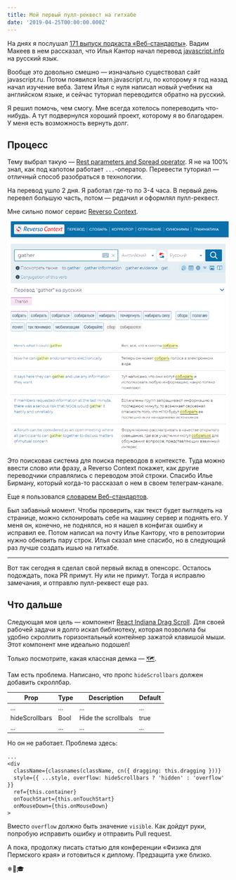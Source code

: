 ```yaml
---
title: Мой первый пулл-реквест на гитхабе
date: '2019-04-25T00:00:00.000Z'
---
```


На днях я послушал [171 выпуск подкаста «Веб-стандарты»](https://soundcloud.com/web-standards/episode-171). Вадим Макеев в нем рассказал, что Илья Кантор начал перевод [javascript.info](javascript.info) на русский язык. 

Вообще это довольно смешно — изначально существовал сайт javascript.ru. Потом появился learn.javascript.ru, по которому я год назад начал изучение веба. Затем Илья с нуля написал новый учебник на английском языке, и сейчас туториал переводится обратно на русский. 

Я решил помочь, чем смогу. Мне всегда хотелось попереводить что-нибудь. А тут подвернулся хороший проект, которому я во благодарен. У меня есть возможность вернуть долг.

## Процесс

Тему выбрал такую — [Rest parameters and Spread operator](https://javascript.info/rest-parameters-spread-operator). Я не на 100% знал, как под капотом работает `...`-оператор. Перевести туториал — отличный способ разобраться в технологии.

На перевод ушло 2 дня. Я работал где-то по 3-4 часа. В первый день перевел большую часть, потом — редачил и оформлял пулл-реквест.

Мне сильно помог сервис [Reverso Context](https://context.reverso.net/перевод/).

![Как работает Reverso Context](./images/Reverso_context.png "Как работает Reverso Context")

Это поисковая система для поиска переводов в контексте. Туда можно ввести слово или фразу, а Reverso Context покажет, как другие переводчики справлялись с переводом этой строки. Спасибо Илье Бирману, который когда-то рассказал о нем в своем телеграм-канале.

Еще я пользовался [словарем Веб-стандартов](https://github.com/web-standards-ru/dictionary/blob/master/dictionary.md).

Был забавный момент. Чтобы проверить, как текст будет выглядеть на странице, можно склонировать себе на машину сервер и поднять его. У меня он, конечно, не поднялся, но я нашел в конфигах ошибку и исправил ее. Потом написал на почту Илье Кантору, что в репозитории нужно обновить пару строк. Илья сказал мне спасибо, но в следующий раз лучше создать ишью на гитхабе.

---

Вот так сегодня я сделал свой первый вклад в опенсорс. Осталось подождать, пока PR примут. Ну или не примут. Тогда я исправлю замечания, и отправлю пулл-реквест еще раз.

## Что дальше

Следующая моя цель — компонент [React Indiana Drag Scroll](https://github.com/Norserium/react-indiana-drag-scroll). Для своей рабочей задачи я долго искал библиотеку, которая позволила бы удобно скроллить горизонтальный контейнер зажатой клавишой мыши. Этот компонент мне идеально подошел!

Только посмотрите, какая классная демка — [🗺️](https://norserium.github.io/react-indiana-drag-scroll/).

Там есть проблема. Написано, что пропс `hideScrollbars` должен добавить скроллбар.

| Prop           | Type | Description         | Default |
| -------------- | ---- | ------------------- | ------- |
| ...            | ...  | ...                 | ...     |
| hideScrollbars | Bool | Hide the scrollbals | true    |
| ...            | ...  | ...                 | ...     |

Но он не работает. Проблема здесь:

```
...
<div
  className={classnames(className, cn({ dragging: this.dragging }))}
  style={{ ...style, overflow: hideScrollbars ? 'hidden' : 'overflow' }}
  ref={this.container}
  onTouchStart={this.onTouchStart}
  onMouseDown={this.onMouseDown}
>
```

Вместо `overflow` должно быть значение `visible`.
Как дойдут руки, попробую исправить ошибку и отправить Pull request.

А пока, продолжу писать статью для конференции «Физика для Пермского края» и готовиться к диплому. Предзащита уже близко.

❄📘🎓